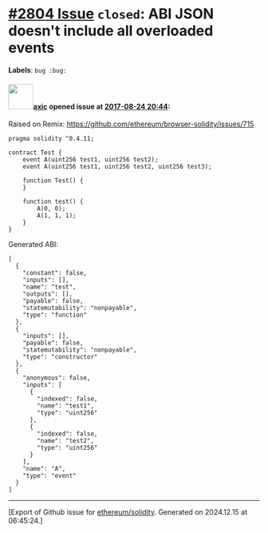 # [\#2804 Issue](https://github.com/ethereum/solidity/issues/2804) `closed`: ABI JSON doesn't include all overloaded events
**Labels**: `bug :bug:`


#### <img src="https://avatars.githubusercontent.com/u/20340?v=4" width="50">[axic](https://github.com/axic) opened issue at [2017-08-24 20:44](https://github.com/ethereum/solidity/issues/2804):

Raised on Remix: https://github.com/ethereum/browser-solidity/issues/715

```
pragma solidity ^0.4.11;

contract Test {
    event A(uint256 test1, uint256 test2);
    event A(uint256 test1, uint256 test2, uint256 test3);

    function Test() {
    }
    
    function test() {
        A(0, 0);
        A(1, 1, 1);
    }
}
```

Generated ABI:
```
[
  {
    "constant": false,
    "inputs": [],
    "name": "test",
    "outputs": [],
    "payable": false,
    "statemutability": "nonpayable",
    "type": "function"
  },
  {
    "inputs": [],
    "payable": false,
    "statemutability": "nonpayable",
    "type": "constructor"
  },
  {
    "anonymous": false,
    "inputs": [
      {
        "indexed": false,
        "name": "test1",
        "type": "uint256"
      },
      {
        "indexed": false,
        "name": "test2",
        "type": "uint256"
      }
    ],
    "name": "A",
    "type": "event"
  }
]
```




-------------------------------------------------------------------------------



[Export of Github issue for [ethereum/solidity](https://github.com/ethereum/solidity). Generated on 2024.12.15 at 06:45:24.]
